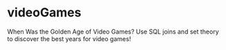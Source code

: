# videoGames
When Was the Golden Age of Video Games? Use SQL joins and set theory to discover the best years for video games!
